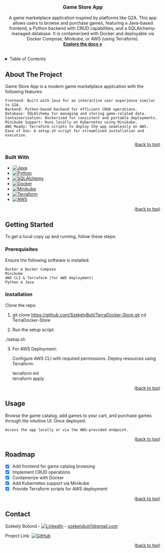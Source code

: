 <a id="readme-top"></a>

<br />
<div align="center">
<h3 align="center">Game Store App</h3>

  <p align="center">
    A game marketplace application inspired by platforms like G2A. This app allows users to browse and purchase games, featuring a Java-based frontend, a Python backend with CRUD capabilities, and a SQLAlchemy-managed database. It is containerized with Docker and deployable via Docker Compose, Minikube, or AWS (using Terraform).
    <br />
    <a href="https://github.com/SzekelyBoti/TerraDocker-Store"><strong>Explore the docs »</strong></a>
    <br />
    <br />
  </p>
</div>



<!-- TABLE OF CONTENTS -->
<details>
  <summary>Table of Contents</summary>
  <ol>
    <li>
      <a href="#about-the-project">About The Project</a>
      <ul>
        <li><a href="#built-with">Built With</a></li>
      </ul>
    </li>
    <li>
      <a href="#getting-started">Getting Started</a>
      <ul>
        <li><a href="#prerequisites">Prerequisites</a></li>
        <li><a href="#installation">Installation</a></li>
      </ul>
    </li>
    <li><a href="#usage">Usage</a></li>
    <li><a href="#roadmap">Roadmap</a></li>
    <li><a href="#contact">Contact</a></li>
  </ol>
</details>



<!-- ABOUT THE PROJECT -->
## About The Project

Game Store App is a modern game marketplace application with the following features:

    Frontend: Built with Java for an interactive user experience similar to G2A.
    Backend: Python-based backend for efficient CRUD operations.
    Database: SQLAlchemy for managing and storing game-related data.
    Containerization: Dockerized for consistent and portable deployments.
    Minikube Support: Runs locally on Kubernetes using Minikube.
    AWS Ready: Terraform scripts to deploy the app seamlessly on AWS.
    Ease of Use: A setup.sh script for streamlined installation and execution.

<p align="right">(<a href="#readme-top">back to top</a>)</p>



### Built With


* [![Java][Java]][Java-url]
* [![Python][Python]][Python-url]
* [![SQLAlchemy][SQLAlchemy]][SQLAlchemy-url]
* [![Docker][Docker]][Docker-url]
* [![Minikube][Minikube]][Minikube-url]
* [![Terraform][Terraform]][Terraform-url]
* [![AWS][AWS]][AWS-url]

<p align="right">(<a href="#readme-top">back to top</a>)</p>



<!-- GETTING STARTED -->
## Getting Started

To get a local copy up and running, follow these steps:

### Prerequisites

Ensure the following software is installed:

    Docker & Docker Compose
    Minikube
    AWS CLI & Terraform (for AWS deployment)
    Python & Java

### Installation

Clone the repo:

1. git clone https://github.com/SzekelyBoti/TerraDocker-Store.git
   cd TerraDocker-Store

2. Run the setup script:

  ./setup.sh

3. For AWS Deployment:

    Configure AWS CLI with required permissions.
    Deploy resources using Terraform:

    terraform init  
    terraform apply

<p align="right">(<a href="#readme-top">back to top</a>)</p>



<!-- USAGE EXAMPLES -->
## Usage

Browse the game catalog, add games to your cart, and purchase games through the intuitive UI. Once deployed:

    Access the app locally or via the AWS-provided endpoint.

<p align="right">(<a href="#readme-top">back to top</a>)</p>



<!-- ROADMAP -->
## Roadmap

- [x] Add frontend for game catalog browsing
- [x] Implement CRUD operations
- [x] Containerize with Docker
- [x] Add Kubernetes support via Minikube
- [x] Provide Terraform scripts for AWS deployment

<p align="right">(<a href="#readme-top">back to top</a>)</p>




<!-- CONTACT -->
## Contact

Szekely Botond - [![LinkedIn][LinkedIn]][linkedin-url] - <szekelyboti1@gmail.com>

Project Link: [![GitHub][GitHub]][GitHub-url]

<p align="right">(<a href="#readme-top">back to top</a>)</p>


<!-- MARKDOWN LINKS & IMAGES -->
<!-- https://www.markdownguide.org/basic-syntax/#reference-style-links -->
[GitHub]: https://img.shields.io/badge/GitHub-20232A?style=for-the-badge&logo=github&logoColor=61DAFB
[GitHub-url]: https://github.com/SzekelyBoti/TerraDocker-Store
[LinkedIn]: https://img.shields.io/badge/LinkedIn-20232A?style=for-the-badge&logo=linkedin&logoColor=61DAFB
[linkedin-url]: https://linkedin.com/in/boti-szekely
[Java]: https://img.shields.io/badge/Java-20232A?style=for-the-badge&logo=java&logoColor=61DAFB
[Java-url]: https://www.java.com/en/
[Python]: https://img.shields.io/badge/Python-20232A?style=for-the-badge&logo=python&logoColor=61DAFB
[Python-url]: https://www.python.org/
[SQLAlchemy]: https://img.shields.io/badge/SQLAlchemy-20232A?style=for-the-badge&logo=sqlalchemy&logoColor=61DAFB
[SQLAlchemy-url]: https://www.sqlalchemy.org/
[Docker]: https://img.shields.io/badge/Docker-20232A?style=for-the-badge&logo=docker&logoColor=61DAFB
[Docker-url]: https://www.docker.com/
[Minikube]: https://img.shields.io/badge/Minikube-20232A?style=for-the-badge&logo=minikube&logoColor=61DAFB
[Minikube-url]: https://minikube.sigs.k8s.io/docs/
[Terraform]: https://img.shields.io/badge/Terraform-20232A?style=for-the-badge&logo=terraform&logoColor=61DAFB
[Terraform-url]: https://www.terraform.io/
[AWS]: https://img.shields.io/badge/AWS-20232A?style=for-the-badge&logo=aws&logoColor=61DAFB
[AWS-url]: https://aws.amazon.com/